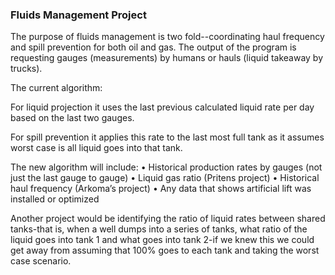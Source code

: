 ### Fluids Management Project

The purpose of fluids management is two fold--coordinating haul frequency and
spill prevention for both oil and gas. The output of the program is requesting
gauges (measurements) by humans or hauls (liquid takeaway by trucks).

The current algorithm:

For liquid projection it uses the last previous calculated liquid rate per day
based on the last two gauges.

For spill prevention it applies this rate to the
last most full tank as it assumes worst case is all liquid goes into that tank.

The new algorithm will include:
    •	Historical production rates by gauges (not just the last gauge to gauge)
    •	Liquid gas ratio (Pritens project)
    •	Historical haul frequency (Arkoma’s project)
    •	Any data that shows artificial lift was installed or optimized

Another project would be identifying the ratio of liquid rates between shared
tanks-that is, when a well dumps into a series of tanks, what ratio of the
liquid goes into tank 1 and what goes into tank 2-if we knew this we could get
away from assuming that 100% goes to each tank and taking the worst case scenario.
